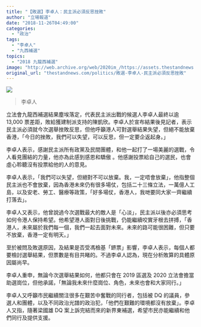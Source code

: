 ```yaml
---
title: "【敗選】李卓人：民主派必須反思挫敗"
author: "立場報道"
date: "2018-11-26T04:49:00"
categories:
  - "政治"
tags:
  - "李卓人"
  - "九西補選"
topics:
  - "2018 九龍西補選"
image: "http://web.archive.org/web/2020im_/https://assets.thestandnews.com/media/photos/46664436_10160961002665265_6696673021777674240_o_KnpLd.png"
original_url: "thestandnews.com/politics/敗選-李卓人-民主派必須反思挫敗"
---
```

![](http://web.archive.org/web/2020im_/https://assets.thestandnews.com/media/photos/46664436_10160961002665265_6696673021777674240_o_KnpLd.png)
> 李卓人

立法會九龍西補選結果塵埃落定，代表民主派出戰的候選人李卓人最終以逾 13,000 票差距，敗給獲建制派支持的陳凱欣。李卓人於宣布結果後見記者，表示民主派必須就今次選舉挫敗反思，但他呼籲港人可對選舉結果失望，但絕不能放棄香港，「今日的挫敗，我們可以失望，可以反思，但一定要企返起身。」

李卓人表示，感謝民主派所有政黨及民間團體，和他一起打了一場美麗的選戰，令人看見團結的力量，他亦為此感到感恩和驕傲 。他感謝投票給自己的選民，也會虛心聆聽沒有投票給他的人的意見。

李卓人表示，「我們可以失望，但絕對不可以放棄。我，一定唔會放棄」，他指整個民主派也不會放棄，因為香港未來仍有很多場仗，包括二十三條立法，一萬億人工島，以及安老、勞工、醫療等政策，「好多場仗，香港人，我哋要同大家一齊繼續打落去」。

李卓人又表示，他曾說過今次選戰最大的敵人是「心淡」，民主派以後亦必須思考如何令港人保持希望。他希望港人面對日後挑戰，仍能繼續咬實牙根去拼搏，「香港人，未來屬於我們每一個，我們一起去面對未來。未來的路可能很困難，但只要不放棄，香港一定有明天。」

至於被問及敗選原因，及結果是否受馮檢基「鎅票」影響，李卓人表示，每個人都要檢討選舉結果，但票數是有目共睹的。不過李卓人認為，現在分析敗算的具體原因屬尚早。

李卓人重申，無論今次選舉結果如何，他都只會在 2019 區選及 2020 立法會擔當助選崗位，但他承諾，「無論我未來什麼崗位、角色，未來也會和大家同行。」

李卓人又呼籲市民繼續關注很多在艱苦中奮戰的同行者，包括被 DQ 的議員，參選人和團體，以及不同政治光譜的政治犯，「他們在艱難的環境都沒有放棄」。李卓人又指，隨著梁國雄 DQ 案上訴完結而來的新界東補選，希望市民亦能繼續和他們同行及提供支援。